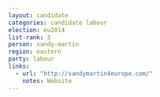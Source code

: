 ```yaml
---
layout: candidate
categories: candidate labour
election: eu2014
list-rank: 3
person: sandy-martin
region: eastern
party: labour
links:
  - url: "http://sandymartin4europe.com/"
    notes: Website
---
```


